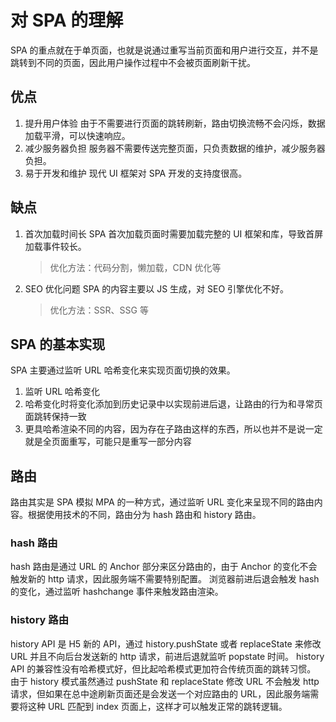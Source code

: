 # 对 SPA 的理解

SPA 的重点就在于单页面，也就是说通过重写当前页面和用户进行交互，并不是跳转到不同的页面，因此用户操作过程中不会被页面刷新干扰。

## 优点

1. 提升用户体验
   由于不需要进行页面的跳转刷新，路由切换流畅不会闪烁，数据加载平滑，可以快速响应。
2. 减少服务器负担
   服务器不需要传送完整页面，只负责数据的维护，减少服务器负担。
3. 易于开发和维护
   现代 UI 框架对 SPA 开发的支持度很高。

## 缺点

1. 首次加载时间长
   SPA 首次加载页面时需要加载完整的 UI 框架和库，导致首屏加载事件较长。

   > 优化方法：代码分割，懒加载，CDN 优化等

2. SEO 优化问题
   SPA 的内容主要以 JS 生成，对 SEO 引擎优化不好。

   > 优化方法：SSR、SSG 等

## SPA 的基本实现

SPA 主要通过监听 URL 哈希变化来实现页面切换的效果。

1. 监听 URL 哈希变化
2. 哈希变化时将变化添加到历史记录中以实现前进后退，让路由的行为和寻常页面跳转保持一致
3. 更具哈希渲染不同的内容，因为存在子路由这样的东西，所以也并不是说一定就是全页面重写，可能只是重写一部分内容

## 路由

路由其实是 SPA 模拟 MPA 的一种方式，通过监听 URL 变化来呈现不同的路由内容。根据使用技术的不同，路由分为 hash 路由和 history 路由。

### hash 路由

hash 路由是通过 URL 的 Anchor 部分来区分路由的，由于 Anchor 的变化不会触发新的 http 请求，因此服务端不需要特别配置。
浏览器前进后退会触发 hash 的变化，通过监听 hashchange 事件来触发路由渲染。

### history 路由

history API 是 H5 新的 API，通过 history.pushState 或者 replaceState 来修改 URL 并且不向后台发送新的 http 请求，前进后退就监听 popstate 时间。
history API 的兼容性没有哈希模式好，但比起哈希模式更加符合传统页面的跳转习惯。
由于 history 模式虽然通过 pushState 和 replaceState 修改 URL 不会触发 http 请求，但如果在总中途刷新页面还是会发送一个对应路由的 URL，因此服务端需要将这种 URL 匹配到 index 页面上，这样才可以触发正常的跳转逻辑。
